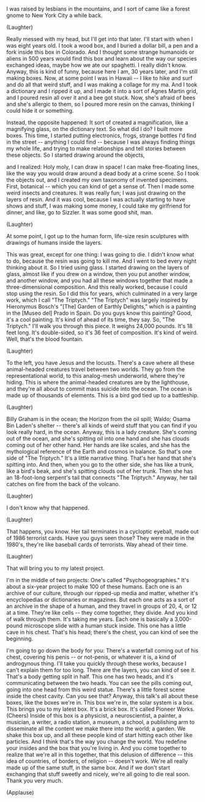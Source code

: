 
I was raised by lesbians in the mountains,
and I sort of came like a forest gnome
to New York City a while back.

(Laughter)

Really messed with my head,
but I&#39;ll get into that later.
I&#39;ll start with when
I was eight years old.
I took a wood box,
and I buried a dollar bill, a pen
and a fork inside this box in Colorado.
And I thought some strange humanoids
or aliens in 500 years would find this box
and learn about the way
our species exchanged ideas,
maybe how we ate our spaghetti.
I really didn&#39;t know.
Anyway, this is kind of funny,
because here I am, 30 years later,
and I&#39;m still making boxes.
Now, at some point I was in Hawaii --
I like to hike and surf
and do all that weird stuff,
and I was making a collage for my ma.
And I took a dictionary
and I ripped it up,
and I made it into a sort
of Agnes Martin grid,
and I poured resin all over it
and a bee got stuck.
Now, she&#39;s afraid of bees
and she&#39;s allergic to them,
so I poured more resin on the canvas,
thinking I could hide it or something.

Instead, the opposite happened:
It sort of created a magnification,
like a magnifying glass,
on the dictionary text.
So what did I do? I built more boxes.
This time, I started putting
electronics, frogs,
strange bottles I&#39;d find in the street --
anything I could find --
because I was always
finding things my whole life,
and trying to make relationships
and tell stories between these objects.
So I started drawing around the objects,

and I realized: Holy moly,
I can draw in space!
I can make free-floating lines,
like the way you would draw
around a dead body at a crime scene.
So I took the objects out,
and I created my own taxonomy
of invented specimens.
First, botanical --
which you can kind of get a sense of.
Then I made some
weird insects and creatures.
It was really fun; I was just
drawing on the layers of resin.
And it was cool, because I was actually
starting to have shows and stuff,
I was making some money,
I could take my girlfriend for dinner,
and like, go to Sizzler.
It was some good shit, man.

(Laughter)

At some point, I got up to the human form,
life-size resin sculptures
with drawings of humans inside the layers.

This was great, except for one thing:
I was going to die.
I didn&#39;t know what to do,
because the resin was going to kill me.
And I went to bed every night
thinking about it.
So I tried using glass.
I started drawing on the layers of glass,
almost like if you drew on a window,
then you put another window,
and another window, and you had
all these windows together
that made a three-dimensional composition.
And this really worked,
because I could stop using the resin.
So I did this for years,
which culminated in a very large work,
which I call &quot;The Triptych.&quot;
&quot;The Triptych&quot; was largely inspired
by Hieronymus Bosch&#39;s
&quot;[The] Garden of Earthly Delights,&quot;
which is a painting
in the [Museo del] Prado in Spain.
Do you guys know this painting?
Good, it&#39;s a cool painting.
It&#39;s kind of ahead of its time, they say.
So, &quot;The Triptych.&quot;
I&#39;ll walk you through this piece.
It weighs 24,000 pounds.
It&#39;s 18 feet long.
It&#39;s double-sided,
so it&#39;s 36 feet of composition.
It&#39;s kind of weird.
Well, that&#39;s the blood fountain.

(Laughter)

To the left, you have
Jesus and the locusts.
There&#39;s a cave
where all these animal-headed creatures
travel between two worlds.
They go from the representational world,
to this analog-mesh underworld,
where they&#39;re hiding.
This is where the animal-headed creatures
are by the lighthouse,
and they&#39;re all about to commit
mass suicide into the ocean.
The ocean is made up
of thousands of elements.
This is a bird god
tied up to a battleship.

(Laughter)

Billy Graham is in the ocean;
the Horizon from the oil spill;
Waldo; Osama Bin Laden&#39;s shelter --
there&#39;s all kinds of weird stuff
that you can find
if you look really hard, in the ocean.
Anyway, this is a lady creature.
She&#39;s coming out of the ocean,
and she&#39;s spitting oil into one hand
and she has clouds
coming out of her other hand.
Her hands are like scales,
and she has the mythological reference
of the Earth and cosmos in balance.
So that&#39;s one side of &quot;The Triptych.&quot;
It&#39;s a little narrative thing.
That&#39;s her hand that she&#39;s spitting into.
And then, when you go to the other side,
she has like a trunk, like a bird&#39;s beak,
and she&#39;s spitting clouds
out of her trunk.
Then she has an 18-foot-long serpent&#39;s
tail that connects &quot;The Triptych.&quot;
Anyway, her tail catches on fire
from the back of the volcano.

(Laughter)

I don&#39;t know why that happened.

(Laughter)

That happens, you know.
Her tail terminates
in a cycloptic eyeball,
made out of 1986 terrorist cards.
Have you guys seen those?
They were made in the 1980&#39;s,
they&#39;re like baseball cards of terrorists.
Way ahead of their time.

(Laughter)

That will bring you to my latest project.

I&#39;m in the middle of two projects:
One&#39;s called &quot;Psychogeographies.&quot;
It&#39;s about a six-year project
to make 100 of these humans.
Each one is an archive of our culture,
through our ripped-up media and matter,
whether it&#39;s encyclopedias
or dictionaries or magazines.
But each one acts as a sort of an archive
in the shape of a human,
and they travel in groups
of 20, 4, or 12 at a time.
They&#39;re like cells --
they come together, they divide.
And you kind of walk through them.
It&#39;s taking me years.
Each one is basically
a 3,000-pound microscope slide
with a human stuck inside.
This one has a little cave in his chest.
That&#39;s his head; there&#39;s the chest,
you can kind of see the beginning.

I&#39;m going to go down the body for you:
There&#39;s a waterfall
coming out of his chest,
covering his penis -- or not-penis,
or whatever it is,
a kind of androgynous thing.
I&#39;ll take you quickly through these works,
because I can&#39;t explain them for too long.
There are the layers,
you can kind of see it.
That&#39;s a body getting split in half.
This one has two heads,
and it&#39;s communicating
between the two heads.
You can see the pills coming out,
going into one head
from this weird statue.
There&#39;s a little forest scene
inside the chest cavity.
Can you see that?
Anyway, this talk&#39;s all about these boxes,
like the boxes we&#39;re in.
This box we&#39;re in,
the solar system is a box.
This brings you to my latest box.
It&#39;s a brick box.
It&#39;s called Pioneer Works.
(Cheers)
Inside of this box is a physicist,
a neuroscientist, a painter, a musician,
a writer, a radio station,
a museum, a school,
a publishing arm to disseminate all
the content we make there into the world;
a garden.
We shake this box up,
and all these people kind of start
hitting each other like particles.
And I think that&#39;s the way
you change the world.
You redefine your insides
and the box that you&#39;re living in.
And you come together to realize
that we&#39;re all in this together,
that this delusion of difference --
this idea of countries, of borders,
of religion -- doesn&#39;t work.
We&#39;re all really made up
of the same stuff, in the same box.
And if we don&#39;t start
exchanging that stuff sweetly and nicely,
we&#39;re all going to die real soon.
Thank you very much.

(Applause)

